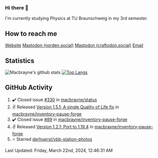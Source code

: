 ### Hi there 👋
I'm currently studying Physics at TU Braunschweig in my 3rd semester.

## How to reach me
[Website](https://florentin-schleuss.de)
<a rel="me" href="https://norden.social/@florentin">Mastodon (norden.social)</a>
<a rel="me" href="https://craftodon.social/@frodolon">Mastodon (craftodon.social)</a>
[Email](mailto:hello@macbrayne.de)

## Statistics
![Macbrayne's github stats](https://github-readme-stats.vercel.app/api?username=macbrayne&count_private=true&show_icons=true&hide_rank=true&custom_title=macbrayne's%20GitHub%20Stats)
[![Top Langs](https://github-readme-stats.vercel.app/api/top-langs/?username=macbrayne&exclude_repo=liftron&layout=compact)](https://github.com/anuraghazra/github-readme-stats)
## GitHub Activity

<!--RECENT_ACTIVITY:start-->
1. ✔️ Closed issue [#330](https://github.com/macbrayne/status/issues/330) in [macbrayne/status](https://github.com/macbrayne/status)
2. ✌️ Released [Version 1.5.1: A single Quality of Life fix](https://github.com/macbrayne/inventory-pause-forge/releases/tag/v1.5.1) in [macbrayne/inventory-pause-forge](https://github.com/macbrayne/inventory-pause-forge)
3. ✔️ Closed issue [#89](https://github.com/macbrayne/inventory-pause-forge/issues/89) in [macbrayne/inventory-pause-forge](https://github.com/macbrayne/inventory-pause-forge)
4. ✌️ Released [Version 1.2.1: Port to 1.19.4](https://github.com/macbrayne/inventory-pause-forge/releases/tag/v1.2.1) in [macbrayne/inventory-pause-forge](https://github.com/macbrayne/inventory-pause-forge)
5. ⭐ Starred [derhuerst/vbb-station-photos](https://github.com/derhuerst/vbb-station-photos)
<!--RECENT_ACTIVITY:end-->

<!--RECENT_ACTIVITY:last_update-->
Last Updated: Friday, March 22nd, 2024, 12:46:31 AM
<!--RECENT_ACTIVITY:last_update_end-->


<!--
**macbrayne/macbrayne** is a ✨ _special_ ✨ repository because its `README.md` (this file) appears on your GitHub profile.

Here are some ideas to get you started:

- 🔭 I’m currently working on ...
- 🌱 I’m currently learning ...
- 👯 I’m looking to collaborate on ...
- 🤔 I’m looking for help with ...
- 💬 Ask me about ...
- 📫 How to reach me: ...
- 😄 Pronouns: ...
- ⚡ Fun fact: ...
-->

